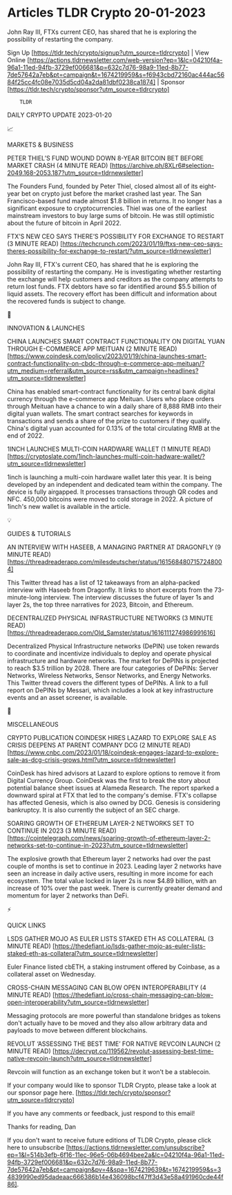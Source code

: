 # Articles TLDR Crypto 20-01-2023

John Ray III, FTXs current CEO, has shared that he is exploring the
possibility of restarting the company.  

Sign Up [https://tldr.tech/crypto/signup?utm_source=tldrcrypto] | View
Online
[https://actions.tldrnewsletter.com/web-version?ep=1&lc=04210f4a-96a1-11ed-94fb-3729ef006681&p=632c7d76-98a9-11ed-8b77-7de57642a7eb&pt=campaign&t=1674219959&s=f6943cbd72160ac444ac5684f25cc4fc08e7035d5cd04a2da81dbf0238ca1874]
| Sponsor [https://tldr.tech/crypto/sponsor?utm_source=tldrcrypto] 

		TLDR 

DAILY CRYPTO UPDATE 2023-01-20

📈 

MARKETS & BUSINESS

PETER THIEL’S FUND WOUND DOWN 8-YEAR BITCOIN BET BEFORE MARKET CRASH
(4 MINUTE READ)
[https://archive.ph/8XLr6#selection-2049.168-2053.187?utm_source=tldrnewsletter]


The Founders Fund, founded by Peter Thiel, closed almost all of its
eight-year bet on crypto just before the market crashed last year. The
San Francisco-based fund made almost $1.8 billion in returns. It no
longer has a significant exposure to cryptocurrencies. Thiel was one
of the earliest mainstream investors to buy large sums of bitcoin. He
was still optimistic about the future of bitcoin in April 2022. 

FTX’S NEW CEO SAYS THERE’S POSSIBILITY FOR EXCHANGE TO RESTART (3
MINUTE READ)
[https://techcrunch.com/2023/01/19/ftxs-new-ceo-says-theres-possibility-for-exchange-to-restart/?utm_source=tldrnewsletter]


John Ray III, FTX's current CEO, has shared that he is exploring the
possibility of restarting the company. He is investigating whether
restarting the exchange will help customers and creditors as the
company attempts to return lost funds. FTX debtors have so far
identified around $5.5 billion of liquid assets. The recovery effort
has been difficult and information about the recovered funds is
subject to change. 

🚀 

INNOVATION & LAUNCHES

CHINA LAUNCHES SMART CONTRACT FUNCTIONALITY ON DIGITAL YUAN THROUGH
E-COMMERCE APP MEITUAN (2 MINUTE READ)
[https://www.coindesk.com/policy/2023/01/19/china-launches-smart-contract-functionality-on-cbdc-through-e-commerce-app-meituan/?utm_medium=referral&utm_source=rss&utm_campaign=headlines?utm_source=tldrnewsletter]


China has enabled smart-contract functionality for its central bank
digital currency through the e-commerce app Meituan. Users who place
orders through Meituan have a chance to win a daily share of 8,888 RMB
into their digital yuan wallets. The smart contract searches for
keywords in transactions and sends a share of the prize to customers
if they qualify. China's digital yuan accounted for 0.13% of the total
circulating RMB at the end of 2022. 

1INCH LAUNCHES MULTI-COIN HARDWARE WALLET (1 MINUTE READ)
[https://cryptoslate.com/1inch-launches-multi-coin-hadware-wallet/?utm_source=tldrnewsletter]


1inch is launching a multi-coin hardware wallet later this year. It is
being developed by an independent and dedicated team within the
company. The device is fully airgapped. It processes transactions
through QR codes and NFC. 450,000 bitcoins were moved to cold storage
in 2022. A picture of 1inch's new wallet is available in the article. 

💡 

GUIDES & TUTORIALS

AN INTERVIEW WITH HASEEB, A MANAGING PARTNER AT DRAGONFLY (9 MINUTE
READ)
[https://threadreaderapp.com/milesdeutscher/status/1615684807157248004]


This Twitter thread has a list of 12 takeaways from an alpha-packed
interview with Haseeb from Dragonfly. It links to short excerpts from
the 73-minute-long interview. The interview discusses the future of
layer 1s and layer 2s, the top three narratives for 2023, Bitcoin, and
Ethereum. 

DECENTRALIZED PHYSICAL INFRASTRUCTURE NETWORKS (3 MINUTE READ)
[https://threadreaderapp.com/Old_Samster/status/1616111274986991616] 

Decentralized Physical Infrastructure networks (DePIN) use token
rewards to coordinate and incentivize individuals to deploy and
operate physical infrastructure and hardware networks. The market for
DePINs is projected to reach $3.5 trillion by 2028. There are four
categories of DePINs: Server Networks, Wireless Networks, Sensor
Networks, and Energy Networks. This Twitter thread covers the
different types of DePINs. A link to a full report on DePINs by
Messari, which includes a look at key infrastructure events and an
asset screener, is available. 

🦄 

MISCELLANEOUS

CRYPTO PUBLICATION COINDESK HIRES LAZARD TO EXPLORE SALE AS CRISIS
DEEPENS AT PARENT COMPANY DCG (2 MINUTE READ)
[https://www.cnbc.com/2023/01/18/coindesk-engages-lazard-to-explore-sale-as-dcg-crisis-grows.html?utm_source=tldrnewsletter]


CoinDesk has hired advisors at Lazard to explore options to remove it
from Digital Currency Group. CoinDesk was the first to break the story
about potential balance sheet issues at Alameda Research. The report
sparked a downward spiral at FTX that led to the company's demise.
FTX's collapse has affected Genesis, which is also owned by DCG.
Genesis is considering bankruptcy. It is also currently the subject of
an SEC charge. 

SOARING GROWTH OF ETHEREUM LAYER-2 NETWORKS SET TO CONTINUE IN 2023 (3
MINUTE READ)
[https://cointelegraph.com/news/soaring-growth-of-ethereum-layer-2-networks-set-to-continue-in-2023?utm_source=tldrnewsletter]


The explosive growth that Ethereum layer 2 networks had over the past
couple of months is set to continue in 2023. Leading layer 2 networks
have seen an increase in daily active users, resulting in more income
for each ecosystem. The total value locked in layer 2s is now $4.89
billion, with an increase of 10% over the past week. There is
currently greater demand and momentum for layer 2 networks than DeFi. 

⚡ 

QUICK LINKS

LSDS GATHER MOJO AS EULER LISTS STAKED ETH AS COLLATERAL (3 MINUTE
READ)
[https://thedefiant.io/lsds-gather-mojo-as-euler-lists-staked-eth-as-collateral?utm_source=tldrnewsletter]


Euler Finance listed cbETH, a staking instrument offered by Coinbase,
as a collateral asset on Wednesday. 

CROSS-CHAIN MESSAGING CAN BLOW OPEN INTEROPERABILITY (4 MINUTE READ)
[https://thedefiant.io/cross-chain-messaging-can-blow-open-interoperability?utm_source=tldrnewsletter]


Messaging protocols are more powerful than standalone bridges as
tokens don't actually have to be moved and they also allow arbitrary
data and payloads to move between different blockchains. 

REVOLUT ‘ASSESSING THE BEST TIME’ FOR NATIVE REVCOIN LAUNCH (2
MINUTE READ)
[https://decrypt.co/119562/revolut-assessing-best-time-native-revcoin-launch?utm_source=tldrnewsletter]


Revcoin will function as an exchange token but it won't be a
stablecoin. 

If your company would like to sponsor TLDR Crypto, please take a look
at our sponsor page here.
[https://tldr.tech/crypto/sponsor?utm_source=tldrcrypto] 

If you have any comments or feedback, just respond to this email! 

Thanks for reading, 
Dan 

If you don't want to receive future editions of TLDR Crypto,
please click here to unsubscribe
[https://actions.tldrnewsletter.com/unsubscribe?ep=1&l=514b3efb-6f16-11ec-96e5-06b4694bee2a&lc=04210f4a-96a1-11ed-94fb-3729ef006681&p=632c7d76-98a9-11ed-8b77-7de57642a7eb&pt=campaign&pv=4&spa=1674219639&t=1674219959&s=34839990ed95dadeaac666386b14e436098bcf47ff3d43e58a491960cde44f86].


 